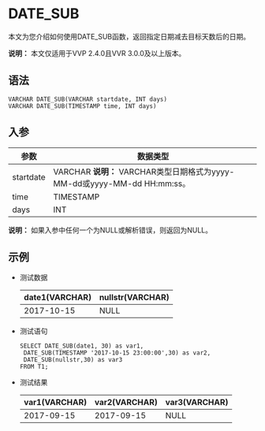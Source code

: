 # DATE\_SUB

本文为您介绍如何使用DATE\_SUB函数，返回指定日期减去目标天数后的日期。

**说明：** 本文仅适用于VVP 2.4.0且VVR 3.0.0及以上版本。

## 语法

```
VARCHAR DATE_SUB(VARCHAR startdate, INT days)
VARCHAR DATE_SUB(TIMESTAMP time, INT days)
```

## 入参

|参数|数据类型|
|--|----|
|startdate|VARCHAR **说明：** VARCHAR类型日期格式为yyyy-MM-dd或yyyy-MM-dd HH:mm:ss。 |
|time|TIMESTAMP|
|days|INT|

**说明：** 如果入参中任何一个为NULL或解析错误，则返回为NULL。

## 示例

-   测试数据

    |date1\(VARCHAR\)|nullstr\(VARCHAR\)|
    |----------------|------------------|
    |2017-10-15|NULL|

-   测试语句

    ```
    SELECT DATE_SUB(date1, 30) as var1,
     DATE_SUB(TIMESTAMP '2017-10-15 23:00:00',30) as var2,
     DATE_SUB(nullstr,30) as var3
    FROM T1;
    ```

-   测试结果

    |var1\(VARCHAR\)|var2\(VARCHAR\)|var3\(VARCHAR\)|
    |---------------|---------------|---------------|
    |2017-09-15|2017-09-15|NULL|


